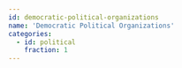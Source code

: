 ```yaml
---
id: democratic-political-organizations
name: 'Democratic Political Organizations'
categories:
  - id: political
    fraction: 1
---
```

